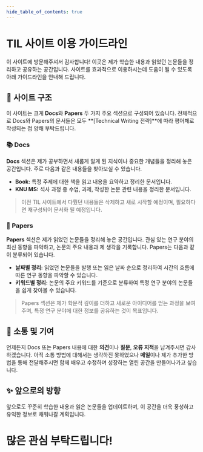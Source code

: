 ```yaml
---
hide_table_of_contents: true
---
```


# TIL 사이트 이용 가이드라인

이 사이트에 방문해주셔서 감사합니다!
이곳은 제가 학습한 내용과 읽었던 논문들을 정리하고 공유하는 공간입니다.
사이트를 효과적으로 이용하시는데 도움이 될 수 있도록 아래 가이드라인을 안내해 드립니다.

## 🧭 사이트 구조

이 사이트는 크게 **Docs**와 **Papers** 두 가지 주요 섹션으로 구성되어 있습니다.
전체적으로 Docs와 Papers의 문서들은 모두 **[Technical Writing 전략]**에 따라 평어체로 작성되는 점 양해 부탁드립니다.

### 📚 Docs

**Docs** 섹션은 제가 공부하면서 새롭게 알게 된 지식이나 중요한 개념들을 정리해 놓은 공간입니다.
주로 다음과 같은 내용들을 찾아보실 수 있습니다.

* **Book:** 특정 주제에 대한 책을 읽고 내용을 요약하고 정리한 문서입니다.
* **KNU MS:** 석사 과정 중 수업, 과제, 작성한 논문 관련 내용을 정리한 문서입니다. 

> 이전 TIL 사이트에서 다뤘던 내용들은 삭제하고 새로 시작할 예정이며, 필요하다면 재구성되어 문서화 될 예정입니다.

### 📄 Papers

**Papers** 섹션은 제가 읽었던 논문들을 정리해 놓은 공간입니다.
관심 있는 연구 분야의 최신 동향을 파악하고, 논문의 주요 내용과 제 생각을 기록합니다.
Papers는 다음과 같이 분류되어 있습니다.

* **날짜별 정리:** 읽었던 논문들을 발행 또는 읽은 날짜 순으로 정리하여 시간의 흐름에 따른 연구 동향을 파악할 수 있습니다.
* **키워드별 정리:** 논문의 주요 키워드를 기준으로 분류하여 특정 연구 분야의 논문들을 쉽게 찾아볼 수 있습니다.

> Papers 섹션은 제가 학문적 깊이를 더하고 새로운 아이디어를 얻는 과정을 보여주며, 특정 연구 분야에 대한 정보를 공유하는 것이 목표입니다.

## 🤝 소통 및 기여

언제든지 Docs 또는 Papers 내용에 대한 **의견**이나 **질문**, **오류 지적**을 남겨주시면 감사하겠습니다.
아직 소통 방법에 대해서는 생각하진 못하였으나 **메일**이나 제가 추가한 방법을 통해 전달해주시면 함께 배우고 수정하며 성장하는 열린 공간을 만들어나가고 싶습니다.

## ✨ 앞으로의 방향

앞으로도 꾸준히 학습한 내용과 읽은 논문들을 업데이트하며, 이 공간을 더욱 풍성하고 유익한 정보로 채워나갈 계획입니다.
# 많은 관심 부탁드립니다!